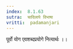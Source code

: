 ```yaml
---
index:  8.1.63
sutra:  चादिलापे विभाषा
vritti:  padamanjari
---
```


पूर्वो योग एवशब्दप्रयोगे नित्यार्थः ।।
